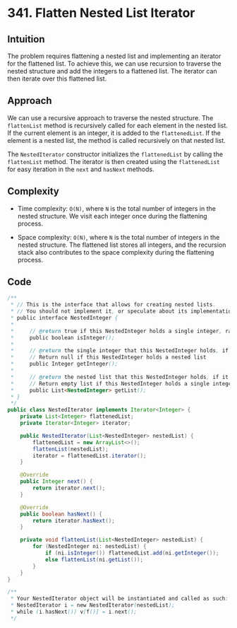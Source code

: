 # 341. Flatten Nested List Iterator

## Intuition

The problem requires flattening a nested list and implementing an iterator for the flattened list. To achieve this, we can use recursion to traverse the nested structure and add the integers to a flattened list. The iterator can then iterate over this flattened list.

## Approach

We can use a recursive approach to traverse the nested structure. The `flattenList` method is recursively called for each element in the nested list. If the current element is an integer, it is added to the `flattenedList`. If the element is a nested list, the method is called recursively on that nested list.

The `NestedIterator` constructor initializes the `flattenedList` by calling the `flattenList` method. The iterator is then created using the `flattenedList` for easy iteration in the `next` and `hasNext` methods.

## Complexity

- Time complexity: `O(N)`, where `N` is the total number of integers in the nested structure. We visit each integer once during the flattening process.

- Space complexity: `O(N)`, where `N` is the total number of integers in the nested structure. The flattened list stores all integers, and the recursion stack also contributes to the space complexity during the flattening process.

## Code

```java
/**
 * // This is the interface that allows for creating nested lists.
 * // You should not implement it, or speculate about its implementation
 * public interface NestedInteger {
 *
 *     // @return true if this NestedInteger holds a single integer, rather than a nested list.
 *     public boolean isInteger();
 *
 *     // @return the single integer that this NestedInteger holds, if it holds a single integer
 *     // Return null if this NestedInteger holds a nested list
 *     public Integer getInteger();
 *
 *     // @return the nested list that this NestedInteger holds, if it holds a nested list
 *     // Return empty list if this NestedInteger holds a single integer
 *     public List<NestedInteger> getList();
 * }
 */
public class NestedIterator implements Iterator<Integer> {
    private List<Integer> flattenedList;
    private Iterator<Integer> iterator;

    public NestedIterator(List<NestedInteger> nestedList) {
        flattenedList = new ArrayList<>();
        flattenList(nestedList);
        iterator = flattenedList.iterator();
    }

    @Override
    public Integer next() {
        return iterator.next();
    }

    @Override
    public boolean hasNext() {
        return iterator.hasNext();
    }

    private void flattenList(List<NestedInteger> nestedList) {
        for (NestedInteger ni: nestedList) {
            if (ni.isInteger()) flattenedList.add(ni.getInteger());
            else flattenList(ni.getList());
        }
    }
}

/**
 * Your NestedIterator object will be instantiated and called as such:
 * NestedIterator i = new NestedIterator(nestedList);
 * while (i.hasNext()) v[f()] = i.next();
 */
```
